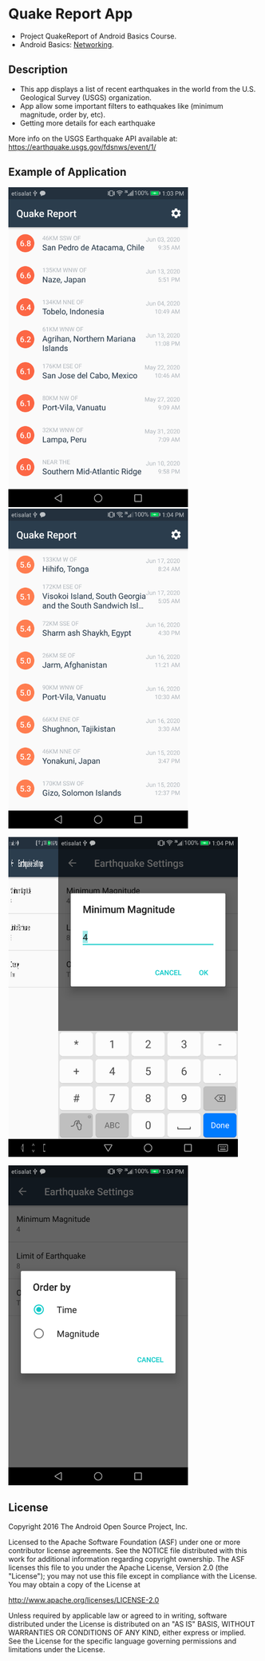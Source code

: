 # Quake Report App

* Project QuakeReport of Android Basics Course.
* Android Basics: [Networking](https://classroom.udacity.com/courses/ud843).

## Description

* This app displays a list of recent earthquakes in the world
from the U.S. Geological Survey (USGS) organization.
* App allow some important filters to eathquakes like (minimum magnitude, order by, etc).
* Getting more details for each earthquake


More info on the USGS Earthquake API available at:
https://earthquake.usgs.gov/fdsnws/event/1/

## Example of Application

<img src="https://github.com/YahiaAshraf74/QuakeReport/blob/master/screenshots/1.png"  width="360" height="640"/><img src="https://github.com/YahiaAshraf74/QuakeReport/blob/master/screenshots/2.png"  width="360" height="640"/>

<img src="https://github.com/YahiaAshraf74/QuakeReport/blob/master/screenshots/3.png"  width="100" height="640"/><img src="https://github.com/YahiaAshraf74/QuakeReport/blob/master/screenshots/4.png"  width="360" height="640"/>

<img src="https://github.com/YahiaAshraf74/QuakeReport/blob/master/screenshots/5.png"  width="360" height="640"/>





License
-------

Copyright 2016 The Android Open Source Project, Inc.

Licensed to the Apache Software Foundation (ASF) under one or more contributor
license agreements.  See the NOTICE file distributed with this work for
additional information regarding copyright ownership.  The ASF licenses this
file to you under the Apache License, Version 2.0 (the "License"); you may not
use this file except in compliance with the License.  You may obtain a copy of
the License at

http://www.apache.org/licenses/LICENSE-2.0

Unless required by applicable law or agreed to in writing, software
distributed under the License is distributed on an "AS IS" BASIS, WITHOUT
WARRANTIES OR CONDITIONS OF ANY KIND, either express or implied.  See the
License for the specific language governing permissions and limitations under
the License.
